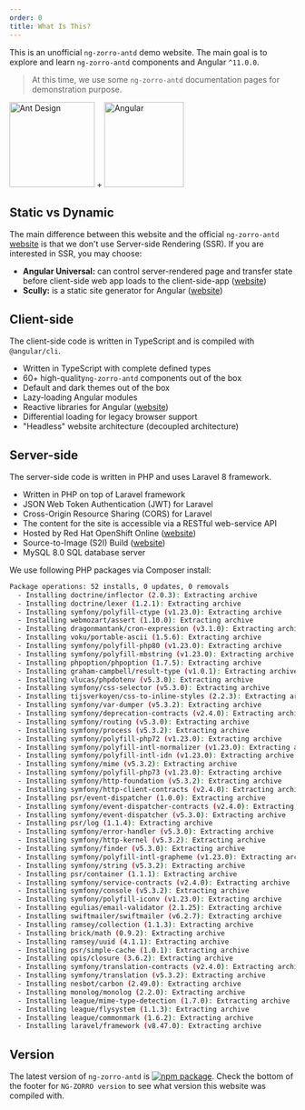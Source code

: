 ```yaml
---
order: 0
title: What Is This?
---
```


This is an unofficial `ng-zorro-antd` demo website. The main goal is to explore and learn `ng-zorro-antd` components and Angular `^11.0.0`.

> At this time, we use some `ng-zorro-antd` documentation pages for demonstration purpose.

<div class="pic-plus">
  <img alt="Ant Design" width="150" height="150" src="https://img.alicdn.com/tfs/TB1g.mWZAL0gK0jSZFtXXXQCXXa-200-200.svg">
  <span>+</span>
  <img alt="Angular" width="140" height="150" src="https://img.alicdn.com/tfs/TB1Z0PywTtYBeNjy1XdXXXXyVXa-186-200.svg">
</div>

## Static vs Dynamic

The main difference between this website and the official `ng-zorro-antd` [website](https://ng.ant.design/docs/introduce/en) is that we don't use Server-side Rendering (SSR). If you are interested in SSR, you may choose:

- **Angular Universal:** can control server-rendered page and transfer state before client-side web app loads to the client-side-app ([website](https://github.com/angular/universal))
- **Scully:** is a static site generator for Angular ([website](https://github.com/scullyio/scully))

## Client-side

The client-side code is written in TypeScript and is compiled with `@angular/cli`.

- Written in TypeScript with complete defined types
- 60+ high-quality`ng-zorro-antd` components out of the box
- Default and dark themes out of the box
- Lazy-loading Angular modules
- Reactive libraries for Angular ([website](https://github.com/ngrx/platform))
- Differential loading for legacy browser support
- "Headless" website architecture (decoupled architecture)

## Server-side

The server-side code is written in PHP and uses Laravel 8 framework.

- Written in PHP on top of Laravel framework
- JSON Web Token Authentication (JWT) for Laravel
- Cross-Origin Resource Sharing (CORS) for Laravel
- The content for the site is accessible via a RESTful web-service API
- Hosted by Red Hat OpenShift Online ([website](https://www.openshift.com/products/online/))
- Source-to-Image (S2I) Build ([website](https://docs.openshift.com/container-platform/3.11/architecture/core_concepts/builds_and_image_streams.html#source-build))
- MySQL 8.0 SQL database server

We use following PHP packages via Composer install:

```bash
Package operations: 52 installs, 0 updates, 0 removals
  - Installing doctrine/inflector (2.0.3): Extracting archive
  - Installing doctrine/lexer (1.2.1): Extracting archive
  - Installing symfony/polyfill-ctype (v1.23.0): Extracting archive
  - Installing webmozart/assert (1.10.0): Extracting archive
  - Installing dragonmantank/cron-expression (v3.1.0): Extracting archive
  - Installing voku/portable-ascii (1.5.6): Extracting archive
  - Installing symfony/polyfill-php80 (v1.23.0): Extracting archive
  - Installing symfony/polyfill-mbstring (v1.23.0): Extracting archive
  - Installing phpoption/phpoption (1.7.5): Extracting archive
  - Installing graham-campbell/result-type (v1.0.1): Extracting archive
  - Installing vlucas/phpdotenv (v5.3.0): Extracting archive
  - Installing symfony/css-selector (v5.3.0): Extracting archive
  - Installing tijsverkoyen/css-to-inline-styles (2.2.3): Extracting archive
  - Installing symfony/var-dumper (v5.3.2): Extracting archive
  - Installing symfony/deprecation-contracts (v2.4.0): Extracting archive
  - Installing symfony/routing (v5.3.0): Extracting archive
  - Installing symfony/process (v5.3.2): Extracting archive
  - Installing symfony/polyfill-php72 (v1.23.0): Extracting archive
  - Installing symfony/polyfill-intl-normalizer (v1.23.0): Extracting archive
  - Installing symfony/polyfill-intl-idn (v1.23.0): Extracting archive
  - Installing symfony/mime (v5.3.2): Extracting archive
  - Installing symfony/polyfill-php73 (v1.23.0): Extracting archive
  - Installing symfony/http-foundation (v5.3.2): Extracting archive
  - Installing symfony/http-client-contracts (v2.4.0): Extracting archive
  - Installing psr/event-dispatcher (1.0.0): Extracting archive
  - Installing symfony/event-dispatcher-contracts (v2.4.0): Extracting archive
  - Installing symfony/event-dispatcher (v5.3.0): Extracting archive
  - Installing psr/log (1.1.4): Extracting archive
  - Installing symfony/error-handler (v5.3.0): Extracting archive
  - Installing symfony/http-kernel (v5.3.2): Extracting archive
  - Installing symfony/finder (v5.3.0): Extracting archive
  - Installing symfony/polyfill-intl-grapheme (v1.23.0): Extracting archive
  - Installing symfony/string (v5.3.2): Extracting archive
  - Installing psr/container (1.1.1): Extracting archive
  - Installing symfony/service-contracts (v2.4.0): Extracting archive
  - Installing symfony/console (v5.3.2): Extracting archive
  - Installing symfony/polyfill-iconv (v1.23.0): Extracting archive
  - Installing egulias/email-validator (2.1.25): Extracting archive
  - Installing swiftmailer/swiftmailer (v6.2.7): Extracting archive
  - Installing ramsey/collection (1.1.3): Extracting archive
  - Installing brick/math (0.9.2): Extracting archive
  - Installing ramsey/uuid (4.1.1): Extracting archive
  - Installing psr/simple-cache (1.0.1): Extracting archive
  - Installing opis/closure (3.6.2): Extracting archive
  - Installing symfony/translation-contracts (v2.4.0): Extracting archive
  - Installing symfony/translation (v5.3.2): Extracting archive
  - Installing nesbot/carbon (2.49.0): Extracting archive
  - Installing monolog/monolog (2.2.0): Extracting archive
  - Installing league/mime-type-detection (1.7.0): Extracting archive
  - Installing league/flysystem (1.1.3): Extracting archive
  - Installing league/commonmark (1.6.2): Extracting archive
  - Installing laravel/framework (v8.47.0): Extracting archive
  ```

## Version

The latest version of `ng-zorro-antd` is [![npm package](https://img.shields.io/npm/v/ng-zorro-antd.svg?style=flat-square)](https://www.npmjs.org/package/ng-zorro-antd). Check the bottom of the footer for `NG-ZORRO version` to see what version this website was compiled with.
